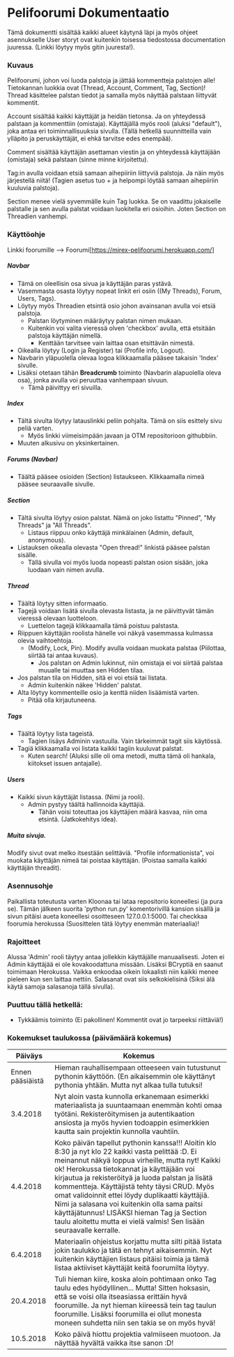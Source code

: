 # Pelifoorumi Dokumentaatio 
Tämä dokumentti sisältää kaikki alueet käytynä läpi ja myös ohjeet asennukselle
User storyt ovat kuitenkin toisessa tiedostossa documentation juuressa. (Linkki löytyy myös gitin juuresta!).

### Kuvaus
Pelifoorumi, johon voi luoda palstoja ja jättää kommentteja palstojen alle!
Tietokannan luokkia ovat (Thread, Account, Comment, Tag, Section)!
Thread käsittelee palstan tiedot ja samalla myös näyttää palstaan liittyvät kommentit.

Account sisältää kaikki käyttäjät ja heidän tietonsa. Ja on yhteydessä palstaan ja kommenttiin (omistaja).
Käyttäjällä myös rooli (aluksi "default"), joka antaa eri toiminnallisuuksia sivulla. (Tällä hetkellä suunnitteilla vain ylläpito ja peruskäyttäjät, ei ehkä tarvitse edes enempää).

Comment sisältää käyttäjän asettaman viestin ja on yhteydessä käyttäjään (omistaja) sekä palstaan (sinne minne kirjoitettu).

Tag:in avulla voidaan etsiä samaan aihepiiriin liittyviä palstoja. Ja näin myös järjestellä niitä!
(Tagien asetus tuo + ja helpompi löytää samaan aihepiiriin kuuluvia palstoja).

Section menee vielä syvemmälle kuin Tag luokka. Se on vaadittu jokaiselle palstalle ja sen avulla palstat voidaan luokitella eri osioihin. Joten Section on Threadien vanhempi.

### Käyttöohje
Linkki foorumille --> Foorumi[https://mirex-pelifoorumi.herokuapp.com/]

##### Navbar
- Tämä on oleellisin osa sivua ja käyttäjän paras ystävä.
- Vasemmasta osasta löytyy nopeat linkit eri osiin ((My Threads), Forum, Users, Tags).
- Löytyy myös Threadien etsintä osio johon avainsanan avulla voi etsiä palstoja.
  - Palstan löytyminen määräytyy palstan nimen mukaan.
  - Kuitenkin voi valita vieressä olven 'checkbox' avulla, että etsitään palstoja käyttäjän nimellä.
    - Kenttään tarvitsee vain laittaa osan etsittävän nimestä.
- Oikealla löytyy (Login ja Register) tai (Profile info, Logout).
- Navbarin yläpuolella olevaa logoa klikkaamalla pääsee takaisin 'Index' sivulle.
- Lisäksi otetaan tähän **Breadcrumb** toiminto (Navbarin alapuolella oleva osa), jonka avulla voi peruuttaa vanhempaan sivuun.
  - Tämä päivittyy eri sivuilla.

##### Index
- Tältä sivulta löytyy latauslinkki peliin pohjalta. Tämä on siis esittely sivu peliä varten.
  - Myös linkki viimeisimpään javaan ja OTM repositorioon githubbiin.
- Muuten alkusivu on yksinkertainen.

##### Forums (Navbar)
- Täältä pääsee osioiden (Section) listaukseen. Klikkaamalla nimeä pääsee seuraavalle sivulle.

##### Section
- Tältä sivulta löytyy osion palstat. Nämä on joko listattu "Pinned", "My Threads" ja "All Threads".
  - Listaus riippuu onko käyttäjä minkälainen (Admin, default, anonymous).
- Listauksen oikealla olevasta "Open thread!" linkistä pääsee palstan sisälle.
  - Tällä sivulla voi myös luoda nopeasti palstan osion sisään, joka luodaan vain nimen avulla.

##### Thread
- Täältä löytyy sitten informaatio.
- Tagejä voidaan lisätä sivulla olevasta listasta, ja ne päivittyvät tämän vieressä olevaan luotteloon.
  - Luettelon tagejä klikkaamalla tämä poistuu palstasta.
- Riippuen käyttäjän roolista hänelle voi näkyä vasemmassa kulmassa olevia vaihtoehtoja.
  - (Modify, Lock, Pin). Modify avulla voidaan muokata palstaa (Piilottaa, siirtää tai antaa kuvaus).
    - Jos palstan on Admin lukinnut, niin omistaja ei voi siirtää palstaa muualle tai muuttaa sen Hidden tilaa.
- Jos palstan tila on Hidden, sitä ei voi etsiä tai listata.
  - Admin kuitenkin näkee 'Hidden' palstat.
- Alta löytyy kommenteille osio ja kenttä niiden lisäämistä varten.
  - Pitää olla kirjautuneena.
  
##### Tags
- Täältä löytyy lista tageistä.
  - Tagien lisäys Adminin vastuulla. Vain tärkeimmät tagit siis käytössä.
- Tagiä klikkaamalla voi listata kaikki tagiin kuuluvat palstat.
  - Kuten search! (Aluksi sille oli oma metodi, mutta tämä oli hankala, kiitokset issuen antajalle).
##### Users
- Kaikki sivun käyttäjät listassa. (Nimi ja rooli).
  - Admin pystyy täältä hallinnoida käyttäjiä.
    - Tähän voisi toteuttaa jos käyttäjien määrä kasvaa, niin oma etsintä. (Jatkokehitys idea).

##### Muita sivuja.
Modify sivut ovat melko itsestään selittäviä.
"Profile informationista", voi muokata käyttäjän nimeä tai poistaa käyttäjän. (Poistaa samalla kaikki käyttäjän threadit).

### Asennusohje
Paikallista toteutusta varten Kloonaa tai lataa repositorio koneellesi (ja pura se).
Tämän jälkeen suorita 'python run.py' komentorivillä kansion sisällä ja sivun pitäisi aueta koneellesi osoitteseen 127.0.0.1:5000.
Tai checkkaa foorumia herokussa (Suosittelen tätä löytyy enemmän materiaalia)!

### Rajoitteet
Alussa 'Admin' rooli täytyy antaa jollekkin käyttäjälle manuaalisesti. Joten ei Admin käyttäjää ei ole kovakoodattuna missään.
Lisäksi BCryptiä en saanut toimimaan Herokussa. Vaikka enkoodaa oikein lokaalisti niin kaikki menee pieleen kun sen laittaa nettiin.
Salasanat ovat siis selkokielisinä (Siksi älä käytä samoja salasanoja tällä sivulla).

### Puuttuu tällä hetkellä:
- Tykkäämis toiminto (Ei pakollinen! Kommentit ovat jo tarpeeksi riittäviä!)

### Kokemukset taulukossa (päivämäärä  kokemus)
|Päiväys|Kokemus|
-|-|
Ennen pääsiäistä | Hieman rauhallisempaan otteeseen vain tutustunut pythonin käyttöön. (En aikaisemmin ole käyttänyt pythonia yhtään. Mutta nyt alkaa tulla tutuksi!
3.4.2018 | Nyt aloin vasta kunnolla erkanemaan esimerkki materiaalista ja suuntaamaan enemmän kohti omaa työtäni. Rekisteröitymisen ja autentikaation ansiosta ja myös hyvien todoappin esimerkkien kautta sain projektin kunnolla vauhtiin.
4.4.2018 | Koko päivän tapellut pythonin kanssa!!! Aloitin klo 8:30 ja nyt klo 22 kaikki vasta pelittää :D. Ei meinannut näkyä loppua virheille, mutta nyt! Kaikki ok! Herokussa tietokannat ja käyttäjään voi kirjautua ja rekisteröityä ja luoda palstan ja lisätä kommentteja. Käyttäjistä tehty täysi CRUD. Myös omat validoinnit ettei löydy duplikaatti käyttäjiä. Nimi ja salasana voi kuitenkin olla sama paitsi käyttäjätunnus! LISÄKSI hieman Tag ja Section taulu aloitettu mutta ei vielä valmis! Sen lisään seuraavalle kerralle.
6.4.2018 | Materiaalin ohjeistus korjattu mutta silti pitää listata jokin taulukko ja tätä en tehnyt aikaisemmin. Nyt kuitenkin käyttäjien listaus pitäisi toimia ja tämä listaa aktiiviset käyttäjät keitä foorumilta löytyy.
20.4.2018 | Tuli hieman kiire, koska aloin pohtimaan onko Tag taulu edes hyödyllinen... Mutta! Sitten hoksasin, että se voisi olla itseasiassa erittäin hyvä foorumille. Ja nyt hieman kiireessä tein tag taulun foorumille. Lisäksi foorumilla ei ollut monesta moneen suhdetta niin sen takia se on myös hyvä!
10.5.2018 | Koko päivä hiottu projektia valmiiseen muotoon. Ja näyttää hyvältä vaikka itse sanon :D!
